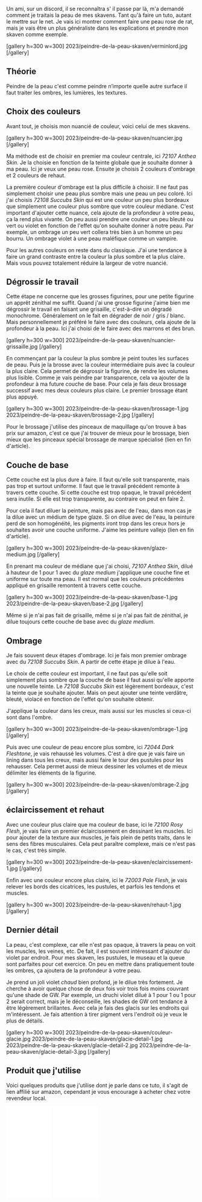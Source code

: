 Un ami, sur un discord, il se reconnaîtra s' il passe par là, m'a demandé comment je traitais la peau de mes skavens. 
Tant qu'à faire un tuto, autant le mettre sur le net. 
Je vais ici montrer comment faire une peau rose de rat, mais je vais être un plus généraliste dans les explications et prendre mon skaven comme exemple.

[gallery h=300 w=300]
2023/peindre-de-la-peau-skaven/verminlord.jpg
[/gallery]
## Théorie
Peindre de la peau c'est comme peindre n’importe quelle autre surface il faut traiter les ombres, les lumières, les textures.

## Choix des couleurs
Avant tout, je choisis mon nuancié de couleur, voici celui de mes skavens.

[gallery h=300 w=300]
2023/peindre-de-la-peau-skaven/nuancier.jpg
[/gallery]

Ma méthode est de choisir en premier ma couleur centrale, ici *72107 Anthea Skin*. 
Je la choisie en fonction de la teinte globale que je souhaite donner à ma peau. 
Ici je veux une peau rose. Ensuite je choisis 2 couleurs d'ombrage et 2 couleurs de rehaut.

La première couleur d'ombrage est la plus difficile à choisir. 
Il ne faut pas simplement choisir une peau plus sombre mais une peau un peu coloré. 
Ici j'ai choisis *72108 Succubs Skin* qui est une couleur un peu plus bordeaux que simplement une couleur plus sombre que votre couleur médiane. 
C'est important d'ajouter cette nuance, cela ajoute de la profondeur à votre peau, ça la rend plus vivante. 
On peu aussi prendre une couleur un peu bleuté ou vert ou violet en fonction de l'effet qu'on souhaite donner à notre peau.
Par exemple, un ombrage un peu vert collera très bien à un homme un peu bourru. Un ombrage violet à une peau maléfique comme un vampire.

Pour les autres couleurs on reste dans du classique. 
J'ai une tendance à faire un grand contraste entre la couleur la plus sombre et la plus claire. 
Mais vous pouvez totalement réduire la largeur de votre nuancié.

## Dégrossir le travail
Cette étape ne concerne que les grosses figurines, pour une petite figurine un apprêt zénithal me suffit. 
Quand j'ai une grosse figurine j'aime bien me dégrossir le travail en faisant une grisaille, c'est-à-dire un dégradé monochrome. 
Généralement on le fait en dégrader de noir / gris / blanc. 
Mais personnellement je préféré le faire avec des couleurs, cela ajoute de la profondeur à la peau. 
Ici j'ai choisi de le faire avec des marrons et des brun.

[gallery h=300 w=300]
2023/peindre-de-la-peau-skaven/nuancier-grissaille.jpg
[/gallery]

En commençant par la couleur la plus sombre je peint toutes les surfaces de peau. 
Puis je la brosse avec la couleur intermédiaire puis avec la couleur la plus claire. 
Cela permet de dégrossir la figurine, de rendre les volumes plus lisible. 
Comme je vais peindre par transparence, cela va ajouter de la profondeur à ma future couche de base. 
Pour cela je fais deux brossage successif avec mes deux couleurs plus claire. 
Le premier brossage étant plus appuyé.

[gallery h=300 w=300]
2023/peindre-de-la-peau-skaven/brossage-1.jpg
2023/peindre-de-la-peau-skaven/brossage-2.jpg
[/gallery]

Pour le brossage j'utilise des pinceaux de maquillage qu'on trouve à bas prix sur amazon, 
c'est ce que j'ai trouver de mieux pour le brossage, bien mieux que les pinceaux spécial brossage de marque spécialisé (lien en fin d'article).

## Couche de base

Cette couche est la plus dure à faire. 
Il faut qu'elle soit transparente, mais pas trop et surtout uniforme. 
Il faut que le travail précédent remonte à travers cette couche. 
Si cette couche est trop opaque, le travail précédent sera inutile. 
Si elle est trop transparente, au contraire on peut en faire 2.

Pour cela il faut diluer la peinture, mais pas avec de l'eau, dans mon cas je la dilue avec un médium de type glaze. 
Si on dilue avec de l'eau, la peinture perd de son homogénéité, les pigments iront trop dans les creux hors je souhaites avoir une couche uniforme. 
J'aime les peinture vallejo (lien en fin d'article).

[gallery h=300 w=300]
2023/peindre-de-la-peau-skaven/glaze-medium.jpg
[/gallery]

En prenant ma couleur de médiane que j'ai choisi, *72107 Anthea Skin*, dilué à hauteur de 1 pour 1 avec du *glaze medium* 
j'applique une couche fine et uniforme sur toute ma peau. 
Il est normal que les couleurs précédentes appliqué en grisaille remontent à travers cette couche.

[gallery h=300 w=300]
2023/peindre-de-la-peau-skaven/base-1.jpg
2023/peindre-de-la-peau-skaven/base-2.jpg
[/gallery]

Même si je n'ai pas fait de grisaille, même si je n'ai pas fait de zénithal, je dilue toujours cette couche de base avec du *glaze medium*.

## Ombrage

Je fais souvent deux étapes d'ombrage. 
Ici je fais mon premier ombrage avec du *72108 Succubs Skin*. 
A partir de cette étape je dilue à l'eau.

Le choix de cette couleur est important, 
il ne faut pas qu'elle soit simplement plus sombre que la couche de base 
il faut aussi qu'elle apporte une nouvelle teinte.
Le *72108 Succubs Skin* est légèrement bordeaux, c'est la teinte que je souhaite ajouter. 
Mais on peut ajouter une teinte verdâtre, bleuté, violacé en fonction de l'effet qu'on souhaite obtenir.

J'applique la couleur dans les creux, mais aussi sur les muscles si ceux-ci sont dans l'ombre.

[gallery h=300 w=300]
2023/peindre-de-la-peau-skaven/ombrage-1.jpg
[/gallery]

Puis avec une couleur de peau encore plus sombre, ici *72044 Dark Fleshtone*, je vais rehaussé les volumes. 
C'est à dire que je vais faire un lining dans tous les creux, mais aussi faire le tour des pustules pour les rehausser. 
Cela permet aussi de mieux dessiner les volumes et de mieux délimiter les éléments de la figurine.

[gallery h=300 w=300]
2023/peindre-de-la-peau-skaven/ombrage-2.jpg
[/gallery]

## éclaircissement et rehaut
Avec une couleur plus claire que ma couleur de base, ici le *72100 Rosy Flesh*, 
je vais faire un premier éclaircissement en dessinant les muscles. 
Ici pour ajouter de la texture aux muscles, je fais plein de petits traits, dans le sens des fibres musculaires. 
Cela peut paraître complexe, mais ce n'est pas le cas, c'est très simple.

[gallery h=300 w=300]
2023/peindre-de-la-peau-skaven/eclaircissement-1.jpg
[/gallery]

Enfin avec une couleur encore plus claire, ici le *72003 Pale Flesh*, je vais relever les bords des cicatrices, les pustules, et parfois les tendons et muscles.

[gallery h=300 w=300]
2023/peindre-de-la-peau-skaven/rehaut-1.jpg
[/gallery]

## Dernier détail
La peau, c'est complexe, car elle n'est pas opaque, à travers la peau on voit les muscles, les veines, etc.
De fait, il est souvent intéressant d'ajouter du violet par endroit. 
Pour mes skaven, les pustules, le museau et la queue sont parfaites pour cet exercice. 
On peu en mettre dans pratiquement toute les ombres, ça ajoutera de la profondeur à votre peau.

Je prend un joli violet *chaud* bien profond, je le dilue très fortement. 
Je cherche à avoir quelque chose de deux fois voir trois fois moins couvrant qu'une shade de GW. 
Par exemple, un druchi violet dilué à 1 pour 1 ou 1 pour 2 serait correct, mais je le déconseille, les shades de GW ont tendance à être légèrement brillantes. 
Avec cela je fais des glacis sur les endroits qui m'intéressent. Je fais attention à tirer pigment vers l'endroit où je veux le plus de détails.

[gallery h=300 w=300]
2023/peindre-de-la-peau-skaven/couleur-glacie.jpg
2023/peindre-de-la-peau-skaven/glacie-detail-1.jpg
2023/peindre-de-la-peau-skaven/glacie-detail-2.jpg
2023/peindre-de-la-peau-skaven/glacie-detail-3.jpg
[/gallery]


## Produit que j'utilise
Voici quelques produits que j'utilise dont je parle dans ce tuto, il s'agit de lien affilié sur amazon, cependant je vous encourage à acheter chez votre revendeur local.

<div class="pub">
<iframe sandbox="allow-popups allow-scripts allow-modals allow-forms allow-same-origin" style="width:120px;height:240px;" marginwidth="0" marginheight="0" scrolling="no" frameborder="0" src="//ws-eu.amazon-adsystem.com/widgets/q?ServiceVersion=20070822&OneJS=1&Operation=GetAdHtml&MarketPlace=FR&source=ss&ref=as_ss_li_til&ad_type=product_link&tracking_id=shionn-21&language=fr_FR&marketplace=amazon&region=FR&placement=B086MWRFNR&asins=B086MWRFNR&linkId=76d940f99fbf95c1815210286917cfb2&show_border=true&link_opens_in_new_window=true"></iframe>
<iframe sandbox="allow-popups allow-scripts allow-modals allow-forms allow-same-origin" style="width:120px;height:240px;" marginwidth="0" marginheight="0" scrolling="no" frameborder="0" src="//ws-eu.amazon-adsystem.com/widgets/q?ServiceVersion=20070822&OneJS=1&Operation=GetAdHtml&MarketPlace=FR&source=ss&ref=as_ss_li_til&ad_type=product_link&tracking_id=shionn-21&language=fr_FR&marketplace=amazon&region=FR&placement=B004R8D5JY&asins=B004R8D5JY&linkId=542e860dafbbad50c212c37593e8bd93&show_border=true&link_opens_in_new_window=true"></iframe>
</div>

